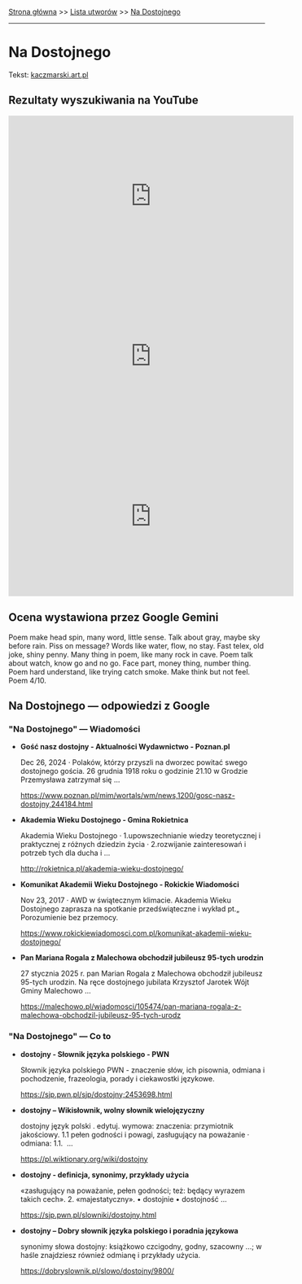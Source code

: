 [Strona główna](../index.md) >> [Lista utworów](../list.md) >> [Na Dostojnego](310.md)

---

# Na Dostojnego

Tekst: [kaczmarski.art.pl](https://www.kaczmarski.art.pl/tworczosc/wiersze/na-dostojnego/)

## Rezultaty wyszukiwania na YouTube

<iframe width="560" height="315" src="https://www.youtube.com/embed/gxBqxAa5h6s?si=IdontcarewhotheIRSsendsImnotpayingtaxes" title="YouTube video player" frameborder="0" allow="accelerometer; autoplay; clipboard-write; encrypted-media; gyroscope; picture-in-picture; web-share" referrerpolicy="strict-origin-when-cross-origin" allowfullscreen></iframe>

<iframe width="560" height="315" src="https://www.youtube.com/embed/-YGS9vhmFS0?si=IdontcarewhotheIRSsendsImnotpayingtaxes" title="YouTube video player" frameborder="0" allow="accelerometer; autoplay; clipboard-write; encrypted-media; gyroscope; picture-in-picture; web-share" referrerpolicy="strict-origin-when-cross-origin" allowfullscreen></iframe>

<iframe width="560" height="315" src="https://www.youtube.com/embed/ZVCo28AAHkU?si=IdontcarewhotheIRSsendsImnotpayingtaxes" title="YouTube video player" frameborder="0" allow="accelerometer; autoplay; clipboard-write; encrypted-media; gyroscope; picture-in-picture; web-share" referrerpolicy="strict-origin-when-cross-origin" allowfullscreen></iframe>

## Ocena wystawiona przez Google Gemini

Poem make head spin, many word, little sense. Talk about gray, maybe sky before rain. Piss on message? Words like water, flow, no stay. Fast telex, old joke, shiny penny. Many thing in poem, like many rock in cave. Poem talk about watch, know go and no go. Face part, money thing, number thing. Poem hard understand, like trying catch smoke. Make think but not feel. Poem 4/10.


## Na Dostojnego — odpowiedzi z Google

### "Na Dostojnego" — Wiadomości

- **Gość nasz dostojny - Aktualności  Wydawnictwo - Poznan.pl**

    Dec 26, 2024  ·  Polaków, którzy przyszli na dworzec powitać swego dostojnego gościa. 26 grudnia 1918 roku o godzinie 21.10 w Grodzie Przemysława zatrzymał się ... 

   <https://www.poznan.pl/mim/wortals/wm/news,1200/gosc-nasz-dostojny,244184.html>
- **Akademia Wieku Dostojnego - Gmina Rokietnica**

    Akademia Wieku Dostojnego · 1.upowszechnianie wiedzy teoretycznej i praktycznej z różnych dziedzin życia · 2.rozwijanie zainteresowań i potrzeb tych dla ducha i ... 

   <http://rokietnica.pl/akademia-wieku-dostojnego/>
- **Komunikat Akademii Wieku Dostojnego - Rokickie Wiadomości**

    Nov 23, 2017  ·  AWD w świątecznym klimacie. Akademia Wieku Dostojnego zaprasza na spotkanie przedświąteczne i wykład pt.„ Porozumienie bez przemocy. 

   <https://www.rokickiewiadomosci.com.pl/komunikat-akademii-wieku-dostojnego/>
- **Pan Mariana Rogala z Malechowa obchodził jubileusz 95-tych urodzin**

    27 stycznia 2025 r. pan Marian Rogala z Malechowa obchodził jubileusz 95-tych urodzin. Na ręce dostojnego jubilata Krzysztof Jarotek Wójt Gminy Malechowo ... 

   <https://malechowo.pl/wiadomosci/105474/pan-mariana-rogala-z-malechowa-obchodzil-jubileusz-95-tych-urodz>

### "Na Dostojnego" — Co to

- **dostojny - Słownik języka polskiego - PWN**

    Słownik języka polskiego PWN - znaczenie słów, ich pisownia, odmiana i pochodzenie, frazeologia, porady i ciekawostki językowe. 

   <https://sjp.pwn.pl/sjp/dostojny;2453698.html>
- **dostojny – Wikisłownik, wolny słownik wielojęzyczny**

    dostojny język polski . edytuj. wymowa: znaczenia: przymiotnik jakościowy. 1.1 pełen godności i powagi, zasługujący na poważanie · odmiana: 1.1.  ... 

   <https://pl.wiktionary.org/wiki/dostojny>
- **dostojny - definicja, synonimy, przykłady użycia**

    «zasługujący na poważanie, pełen godności; też: będący wyrazem takich cech». 2. «majestatyczny». • dostojnie • dostojność ... 

   <https://sjp.pwn.pl/slowniki/dostojny.html>
- **dostojny – Dobry słownik języka polskiego i poradnia językowa**

    synonimy słowa dostojny: książkowo czcigodny, godny, szacowny ...; w haśle znajdziesz również odmianę i przykłady użycia. 

   <https://dobryslownik.pl/slowo/dostojny/9800/>


